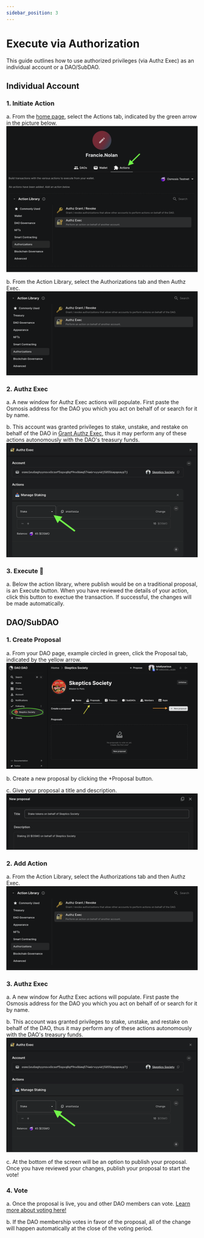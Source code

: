 ```yaml
---
sidebar_position: 3
---
```


# Execute via Authorization

This guide outlines how to use authorized privileges (via Authz Exec) as an
individual account or a DAO/SubDAO.

## Individual Account

### 1. Initiate Action

a. From the [home page](https://daodao.zone), select the Actions tab, indicated by the green arrow in the picture below.
![Action tab from user profile](../../../static/img/dao-management/authz-exec10.png)

b. From the Action Library, select the Authorizations tab and then Authz Exec.
![Action tab with Authz Exec selected from Authorizations sidebar](../../../static/img/dao-management/authz-exec11.png)

### 2. Authz Exec

a. A new window for Authz Exec actions will populate. First paste the Osmosis address for the DAO you which you act on behalf of or search for it by name.

b. This account was granted privileges to stake, unstake, and restake on behalf of the DAO in [Grant Authz Exec](./grant), thus it may perform any of these actions autonomously with the DAO's treasury funds.
![Authz Exec action options](../../../static/img/dao-management/authz-exec12.png)

### 3. Execute :key:

a. Below the action library, where publish would be on a traditional proposal, is an Execute button. When you have reviewed the details of your action, click this button to exectue the transaction. If successful, the changes will be made automatically.

## DAO/SubDAO

### 1. Create Proposal

a. From your DAO page, example circled in green, click the Proposal tab, indicated by the yellow arrow.
![Create proposal](../../../static/img/dao-management/change-appearance1.png)

b. Create a new proposal by clicking the +Proposal button.

c. Give your proposal a title and description.
![Auth Exec proposal title and description](../../../static/img/dao-management/authz-exec13.png)

### 2. Add Action

a. From the Action Library, select the Authorizations tab and then Authz Exec.
![Action tab with Authz Exec selected from Authorizations sidebar](../../../static/img/dao-management/authz-exec11.png)

### 3. Authz Exec

a. A new window for Authz Exec actions will populate. First paste the Osmosis address for the DAO you which you act on behalf of or search for it by name.

b. This account was granted privileges to stake, unstake, and restake on behalf of the DAO, thus it may perform any of these actions autonomously with the DAO's treasury funds.
![Authz Exec action options](../../../static/img/dao-management/authz-exec12.png)

c. At the bottom of the screen will be an option to publish your proposal. Once you have reviewed your changes, publish your proposal to start the vote!

### 4. Vote

a. Once the proposal is live, you and other DAO members can vote. [Learn more about voting here!](../../dao-governance/proposals/how-to-vote-on-a-proposal)

b. If the DAO membership votes in favor of the proposal, all of the change will happen automatically at the close of the voting period.
